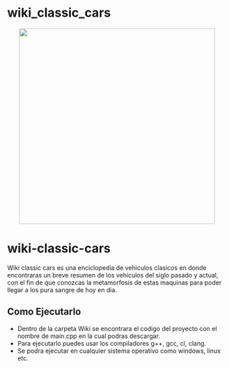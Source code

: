 # wiki_classic_cars
<div align="center">
   <img src="https://th.bing.com/th/id/OIG1.jbgAoXgE48btYgnxyMGz?pid=ImgGn https://drive.google.com/file/d/1-Y7_3o2kvE4fjcr5fzK90vNp2fBOjD6v/view?usp=sharing" width= 450 height=450 >
</div>

# wiki-classic-cars
Wiki classic cars es una enciclopedia de vehiculos clasicos en donde encontraras un breve resumen de los vehiculos del siglo pasado y actual, con el fin de que conozcas la metamorfosis de estas maquinas para poder llegar a los pura sangre de hoy en dia.

## Como Ejecutarlo
- Dentro de la carpeta Wiki se encontrara el codigo del proyecto con el nombre de main.cpp en la cual podras descargar.
- Para ejecutarlo puedes usar los compiladores g++, gcc, cl, clang.
- Se podra ejecutar en cualquier sistema operativo como windows, linux etc.
